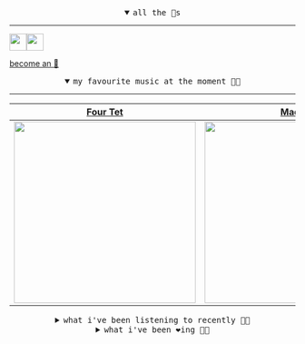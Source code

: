 <details open>

<summary align="center"><samp>all the 🥚s</samp></summary>
<hr />

<a href="https://github.com/pvinis"><img src="https://avatars.githubusercontent.com/u/100233?s=90&v=4" width="30" height="30" /><a href="https://github.com/maxPugh"><img src="https://avatars.githubusercontent.com/u/46350013?s=90&u=52a601eaa2d272b35477d096fe782ebf0a8a1f68&v=4" width="30" height="30" />

<samp><a href="https://github.com/bitttttten/bitttttten/stargazers">become an 🥚</a></samp>

</details>

<details open>

<summary align="center"><samp>my favourite music at the moment 🎵🎶</samp></summary>
<hr />

<!-- toc -->

| [Four Tet](https://open.spotify.com/artist/7Eu1txygG6nJttLHbZdQOh)                                                                                               | [Madlib](https://open.spotify.com/artist/5LhTec3c7dcqBvpLRWbMcf)                                                                                                 | [Big Thief](https://open.spotify.com/artist/5QdyldG4Fl4TPiOIeMNpBZ)                                                                                              | [Mary Lattimore](https://open.spotify.com/artist/38MKhZmMRHAZRz8LqtKIBw)                                                                                         |
| ---------------------------------------------------------------------------------------------------------------------------------------------------------------- | ---------------------------------------------------------------------------------------------------------------------------------------------------------------- | ---------------------------------------------------------------------------------------------------------------------------------------------------------------- | ---------------------------------------------------------------------------------------------------------------------------------------------------------------- |
| [<img src="https://i.scdn.co/image/ab6761610000e5eb84e29d09b4917bec2700a0d7" width="320" height="auto">](https://open.spotify.com/artist/7Eu1txygG6nJttLHbZdQOh) | [<img src="https://i.scdn.co/image/ab6761610000e5ebdb860c843b90fdea28f670d6" width="320" height="auto">](https://open.spotify.com/artist/5LhTec3c7dcqBvpLRWbMcf) | [<img src="https://i.scdn.co/image/ab6761610000e5ebeab1cd56d166a0e1f0c410f0" width="320" height="auto">](https://open.spotify.com/artist/5QdyldG4Fl4TPiOIeMNpBZ) | [<img src="https://i.scdn.co/image/ab6761610000e5ebefa5976017196e7143217cd7" width="320" height="auto">](https://open.spotify.com/artist/38MKhZmMRHAZRz8LqtKIBw) |

<!-- tocstop -->

</details>

<details>

<summary align="center"><samp>what i've been listening to recently 🎵🎶</samp></summary>
<hr />

<!-- toc -->

| [Inspirit<br />Julianna Barwick](https://open.spotify.com/track/2ZrCLJz5UGbJCW2JK2OgkK)                                                                         | [Djatasoun<br />Tidiane Thiam](https://open.spotify.com/track/5coiExnI5G7Jz0zZubFwbA)                                                                           | [Against The Sky - 2005 Digita…<br />Harold Budd, Brian Eno](https://open.spotify.com/track/50mwGp3PgKoZldhBvfy2cf)                                             | [Ultra Facial!<br />James K](https://open.spotify.com/track/3j8ysig7JpmLMc6GTwzFFH)                                                                             |
| --------------------------------------------------------------------------------------------------------------------------------------------------------------- | --------------------------------------------------------------------------------------------------------------------------------------------------------------- | --------------------------------------------------------------------------------------------------------------------------------------------------------------- | --------------------------------------------------------------------------------------------------------------------------------------------------------------- |
| [<img src="https://i.scdn.co/image/ab6761610000e5eb620dcf6c7fc49b1340374a22" width="320" height="auto">](https://open.spotify.com/track/2ZrCLJz5UGbJCW2JK2OgkK) | [<img src="https://i.scdn.co/image/ab6761610000e5ebc0d7a17db5401594eb108190" width="320" height="auto">](https://open.spotify.com/track/5coiExnI5G7Jz0zZubFwbA) | [<img src="https://i.scdn.co/image/59380452d8cdcaf8170ed06f7cf99d72ef95f1b1" width="320" height="auto">](https://open.spotify.com/track/50mwGp3PgKoZldhBvfy2cf) | [<img src="https://i.scdn.co/image/ab6761610000e5eb24ace21cf752f837d6fccebf" width="320" height="auto">](https://open.spotify.com/track/3j8ysig7JpmLMc6GTwzFFH) |

<!-- tocstop -->

</details>

<details>

<summary align="center"><samp>what i've been ❤️ing 🎵🎶</samp></summary>
<hr />

<!-- toc -->

| [Wat Voel Je Nou<br />De Ambassade](https://open.spotify.com/album/1xRySbtDLZdbsaTVuWoXKg)                                                                      | [Oh No<br />Christopher Walkman](https://open.spotify.com/album/5y0q8XwlN7Kd7R6FUdkWhQ)                                                                         | [Hymn Eola<br />Tonstartssbandht](https://open.spotify.com/album/7KlGzxHcLVmNU1FEcQfVp4)                                                                        | [The One to Wait<br />CCFX](https://open.spotify.com/album/0XV4H8McfOxCVsx145tRkd)                                                                              |
| --------------------------------------------------------------------------------------------------------------------------------------------------------------- | --------------------------------------------------------------------------------------------------------------------------------------------------------------- | --------------------------------------------------------------------------------------------------------------------------------------------------------------- | --------------------------------------------------------------------------------------------------------------------------------------------------------------- |
| [<img src="https://i.scdn.co/image/ab67616d0000b27358617dc01c68d89507e08bba" width="320" height="auto">](https://open.spotify.com/album/1xRySbtDLZdbsaTVuWoXKg) | [<img src="https://i.scdn.co/image/ab67616d0000b273be509b300acb3c7fa721e7ab" width="320" height="auto">](https://open.spotify.com/album/5y0q8XwlN7Kd7R6FUdkWhQ) | [<img src="https://i.scdn.co/image/ab67616d0000b2732aa2ab584878ab14bc8cc8e8" width="320" height="auto">](https://open.spotify.com/album/7KlGzxHcLVmNU1FEcQfVp4) | [<img src="https://i.scdn.co/image/ab67616d0000b273ba48738cffe41490a1080bca" width="320" height="auto">](https://open.spotify.com/album/0XV4H8McfOxCVsx145tRkd) |

<!-- tocstop -->

</details>
